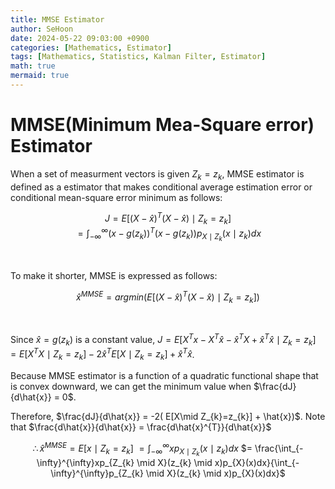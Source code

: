 ```yaml
---
title: MMSE Estimator
author: SeHoon
date: 2024-05-22 09:03:00 +0900
categories: [Mathematics, Estimator]
tags: [Mathematics, Statistics, Kalman Filter, Estimator]
math: true
mermaid: true
---
```


# MMSE(Minimum Mea-Square error) Estimator

When a set of measurment vectors is given $Z_{k} = z_{k}$, MMSE estimator is defined as a estimator that makes conditional average estimation error or conditional mean-square error minimum as follows:

<center>

$J = E[(X-\hat{x})^{T}(X-\hat{x}) \mid Z_{k} = z_{k}]$<br>
$= \int_{-\infty}^{\infty}(x-g(z_{k}))^{T}(x-g(z_{k}))p_{X \mid Z_{k}}(x\mid z_{k})dx$
</center><br>

To make it shorter, MMSE is expressed as follows:

<center>

$\hat{x}^{MMSE} = argmin(E[(X-\hat{x})^{T}(X-\hat{x}) \mid Z_{k} = z_{k}])$
</center><br>

Since $\hat{x} = g(z_{k})$ is a constant value, $J = E[X^{T}x-X^{T}\hat{x} - \hat{x}^{T}X + \hat{x}^{T}\hat{x} \mid Z_{k} = z_{k}] \ = E[X^{T}X \mid Z_{k} = z_{k}] - 2\hat{x}^{T}E[X \mid Z_{k}=z_{k}]+\hat{x}^{T}\hat{x}$.<br>

Because MMSE estimator is a function of a quadratic functional shape that is convex downward, we can get the minimum value when $\frac{dJ}{d\hat{x}} = 0$.

Therefore, $\frac{dJ}{d\hat{x}} = -2( E[X\mid Z_{k}=z_{k}] + \hat{x})$. Note that $\frac{d\hat{x}}{d\hat{x}} = \frac{d\hat{x}^{T}}{d\hat{x}}$

<center>

$\therefore \hat{x}^{MMSE} = E[x \mid Z_{k}=z_{k}]$
$= \int_{-\infty}^{\infty}xp_{X \mid Z_{k}}(x \mid z_{k})dx$
$= \frac{\int_{-\infty}^{\infty}xp_{Z_{k} \mid X}(z_{k} \mid x)p_{X}(x)dx}{\int_{-\infty}^{\infty}p_{Z_{k} \mid X}(z_{k} \mid x)p_{X}(x)dx}$
</center>